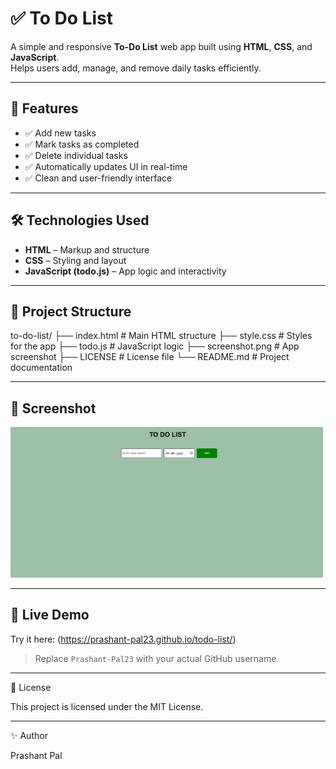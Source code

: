 # ✅ To Do List 

A simple and responsive **To-Do List** web app built using **HTML**, **CSS**, and **JavaScript**.  
Helps users add, manage, and remove daily tasks efficiently.

---

## 📌 Features

- ✅ Add new tasks
- ✅ Mark tasks as completed
- ✅ Delete individual tasks
- ✅ Automatically updates UI in real-time
- ✅ Clean and user-friendly interface

---

## 🛠️ Technologies Used

- **HTML** – Markup and structure  
- **CSS** – Styling and layout  
- **JavaScript (todo.js)** – App logic and interactivity

---

## 📂 Project Structure

to-do-list/
├── index.html # Main HTML structure
├── style.css # Styles for the app
├── todo.js # JavaScript logic
├── screenshot.png # App screenshot
├── LICENSE # License file
└── README.md # Project documentation

---

## 📸 Screenshot

<img src="screenshot.png" alt="TO-DO-LIST Screenshot" width="500"/>

---

## 🚀 Live Demo

Try it here: (https://prashant-pal23.github.io/todo-list/)

> Replace `Prashant-Pal23` with your actual GitHub username.

---

📄 License

This project is licensed under the MIT License.

---

✨ Author

Prashant Pal